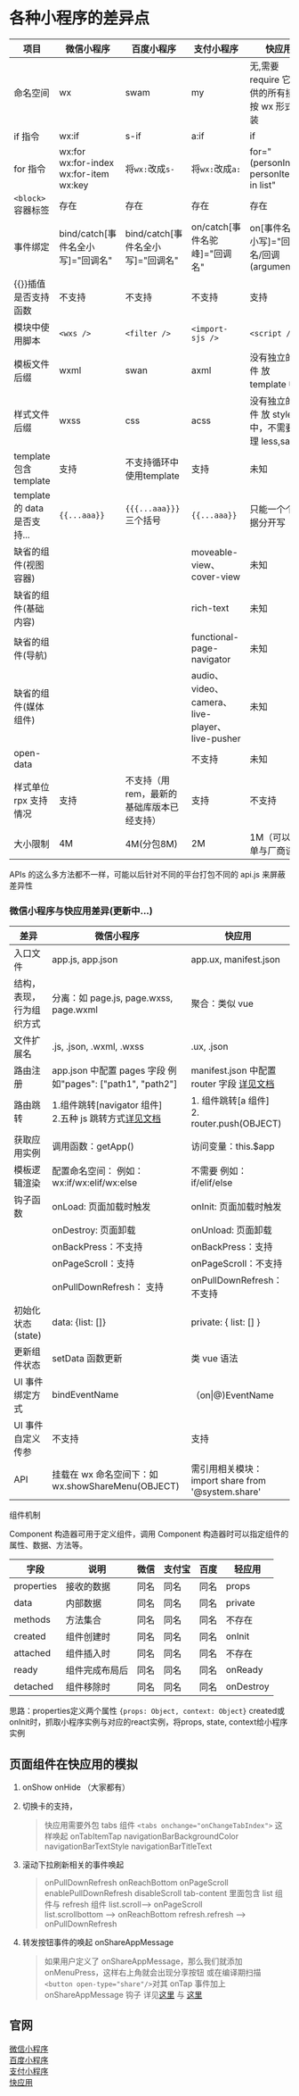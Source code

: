 # 各种小程序的差异点

| 项目                         | 微信小程序                                               | 百度小程序                                 | 支付小程序                                     | 快应用                                           |
| ---------------------------- | -------------------------------------------------------- | ------------------------------------------ | ---------------------------------------------- | ------------------------------------------------ |
| 命名空间                     | wx                                                       | swam                                       | my                                             | 无,需要 require 它提供的所有接口按 wx 形式封装   |
| if 指令                      | wx:if                                                    | s-if                                       | a:if                                           | if                                               |
| for 指令                     | wx:for<br /> wx:for-index<br /> wx:for-item<br /> wx:key | 将`wx:`改成`s-`                            | 将`wx:`改成`a:`                                | for="(personIndex, personItem) in list"          |
| `<block>`容器标签            | 存在                                                     | 存在                                       | 存在                                           | 存在                                             |
| 事件绑定                     | bind/catch[事件名全小写]="回调名"                        | bind/catch[事件名全小写]="回调名"          | on/catch[事件名驼峰]="回调名"                  | on[事件名全小写]="回调名/回调(arguments)"        |
| {{}}插值是否支持函数         | 不支持                                                   | 不支持                                     | 不支持                                         | 支持                                             |
| 模块中使用脚本               | `<wxs />`                                                | `<filter />`                               | `<import-sjs />`                               | `<script />`                                     |
| 模板文件后缀                 | wxml                                                     | swan                                       | axml                                           | 没有独立的文件 放 template 中                    |
| 样式文件后缀                 | wxss                                                     | css                                        | acss                                           | 没有独立的文件 放 style 中，不需要处理 less,sass |
| template 包含 template       | 支持                                                     | 不支持循环中使用template                     | 支持                                           | 未知                                             |
| template 的 data 是否支持... | `{{...aaa}}`                                                      |  `{{{...aaa}}}` 三个括号             |  `{{...aaa}}`                                             |只能一个个数据分开写                                             |
| 缺省的组件(视图容器)         |                                                          |                                            | moveable-view、cover-view                      | 未知                                             |
| 缺省的组件(基础内容)         |                                                          |                                            | rich-text                                      | 未知                                             |
| 缺省的组件(导航)             |                                                          |                                            | functional-page-navigator                      | 未知                                             |
| 缺省的组件(媒体组件)         |                                                          |                                            | audio、video、camera、live-player、live-pusher | 未知                                             |
| open-data                    |                                                          |                                            | 不支持                                         | 未知                                             |
| 样式单位 rpx 支持情况        | 支持                                                     | 不支持（用 rem，最新的基础库版本已经支持） | 支持                                           | 不支持                                           |
| 大小限制        | 4M                                                     | 4M(分包8M) | 2M                                         | 1M（可以独单与厂商谈）                                           |
APIs 的这么多方法都不一样，可能以后针对不同的平台打包不同的 api.js 来屏蔽差异性

### 微信小程序与快应用差异(更新中...)

| 差异                     | 微信小程序                                                                                                                                              | 快应用                                                                                                                   |
| ------------------------ | ------------------------------------------------------------------------------------------------------------------------------------------------------- | ------------------------------------------------------------------------------------------------------------------------ |
| 入口文件                 | app.js, app.json                                                                                                                                        | app.ux, manifest.json                                                                                                    |
| 结构，表现，行为组织方式 | 分离：如 page.js, page.wxss, page.wxml                                                                                                                  | 聚合：类似 vue                                                                                                           |
| 文件扩展名               | .js, .json, .wxml, .wxss                                                                                                                                | .ux, .json                                                                                                               |
| 路由注册                 | app.json 中配置 pages 字段 例如"pages": ["path1", "path2"]                                                                                              | manifest.json 中配置 router 字段 [详见文档](https://doc.quickapp.cn/tutorial/getting-started/project-configuration.html) |
| 路由跳转                 | 1.组件跳转[navigator 组件]<br /> 2.五种 js 跳转方式[详见文档](https://developers.weixin.qq.com/miniprogram/dev/api/ui-navigate.html#wxnavigatetoobject) | 1. 组件跳转[a 组件]<br /> 2. router.push(OBJECT)                                                                         |
| 获取应用实例             | 调用函数：getApp()                                                                                                                                      | 访问变量：this.$app                                                                                                      |
| 模板逻辑渲染             | 配置命名空间： 例如：wx:if/wx:elif/wx:else                                                                                                              | 不需要 例如：if/elif/else                                                                                                |
| 钩子函数                 | onLoad: 页面加载时触发                                                                                                                                  | onInit: 页面加载时触发                                                                                                   |
|                          | onDestroy: 页面卸载                                                                                                                                     | onUnload: 页面卸载                                                                                                       |
|                          | onBackPress：不支持                                                                                                                                     | onBackPress：支持                                                                                                        |
|                          | onPageScroll：支持                                                                                                                                      | onPageScroll：不支持                                                                                                     |
|                          | onPullDownRefresh： 支持                                                                                                                                | onPullDownRefresh：不支持                                                                                                |
| 初始化状态(state)        | data: {list: []}                                                                                                                                        | private: { list: [] }                                                                                                    |
| 更新组件状态             | setData 函数更新                                                                                                                                        | 类 vue 语法                                                                                                              |
| UI 事件绑定方式          | bindEventName                                                                                                                                           | （on\|@)EventName                                                                                                        |
| UI 事件自定义传参        | 不支持                                                                                                                                                  | 支持                                                                                                                     |
| API                      | 挂载在 wx 命名空间下：如 wx.showShareMenu(OBJECT)                                                                                                       | 需引用相关模块：import share from '@system.share'                                                                        |

组件机制

Component 构造器可用于定义组件，调用 Component 构造器时可以指定组件的属性、数据、方法等。

| 字段       | 说明           | 微信 | 支付宝 | 百度 | 轻应用    |
| ---------- | -------------- | ---- | ------ | ---- | --------- |
| properties | 接收的数据     | 同名 | 同名   | 同名 | props     |
| data       | 内部数据       | 同名 | 同名   | 同名 | private   |
| methods    | 方法集合       | 同名 | 同名   | 同名 | 不存在    |
| created    | 组件创建时     | 同名 | 同名   | 同名 | onInit    |
| attached   | 组件插入时     | 同名 | 同名   | 同名 | 不存在    |
| ready      | 组件完成布局后 | 同名 | 同名   | 同名 | onReady   |
| detached   | 组件移除时     | 同名 | 同名   | 同名 | onDestroy |

思路：properties定义两个属性 `{props: Object, context: Object}`
created或onInit时，抓取小程序实例与对应的react实例，将props, state, context给小程序实例

## 页面组件在快应用的模拟

1. onShow onHide （大家都有）
2. 切换卡的支持，

    > 快应用需要外包 tabs 组件 `<tabs onchange="onChangeTabIndex">` 这样唤起 onTabItemTap
    > navigationBarBackgroundColor
    > navigationBarTextStyle
    > navigationBarTitleText

3. 滚动下拉刷新相关的事件唤起

    > onPullDownRefresh onReachBottom onPageScroll
    > enablePullDownRefresh disableScroll
    > tab-content 里面包含 list 组件与 refresh 组件
    > list.scroll--> onPageScroll  
    > list.scrollbottom --> onReachBottom
    > refresh.refresh --> onPullDownRefresh

4. 转发按钮事件的唤起 onShareAppMessage
    > 如果用户定义了 onShareAppMessage，那么我们就添加 onMenuPress，这样右上角就会出现分享按钮
    > 或在编译期扫描　`<button open-type="share"/>`对其 onTap 事件加上 onShareAppMessage 钩子
    > 详见[这里](https://developers.weixin.qq.com/miniprogram/dev/framework/app-service/page.html#%E9%A1%B5%E9%9D%A2%E4%BA%8B%E4%BB%B6%E5%A4%84%E7%90%86%E5%87%BD%E6%95%B0)
    > 与 [这里](https://doc.quickapp.cn/features/system/share.html)

## 官网

<a href="https://developers.weixin.qq.com/miniprogram/dev/index.html" target="_blank">微信小程序 </a> <br />
<a href="https://smartprogram.baidu.com/docs/develop/tutorial/codedir/">百度小程序 </a> <br />
<a href="https://docs.alipay.com/mini/developer/getting-started">支付小程序</a> <br />
<a href="https://doc.quickapp.cn/features/">快应用</a> <br />

